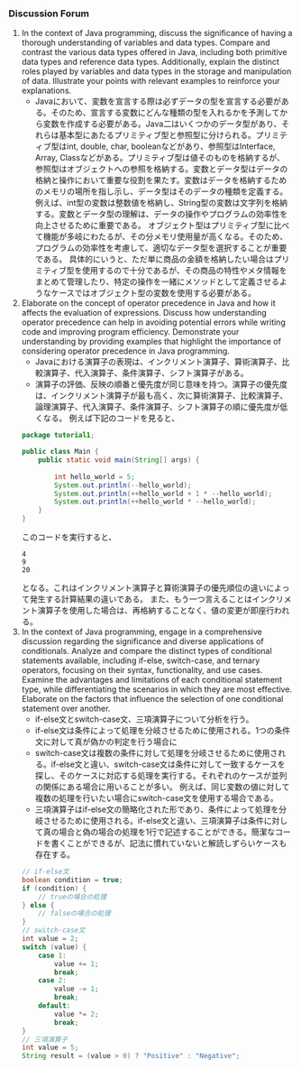 ### Discussion Forum
1. In the context of Java programming, discuss the significance of having a thorough understanding of variables and data types. Compare and contrast the various data types offered in Java, including both primitive data types and reference data types. Additionally, explain the distinct roles played by variables and data types in the storage and manipulation of data. Illustrate your points with relevant examples to reinforce your explanations. 
    - Javaにおいて、変数を宣言する際は必ずデータの型を宣言する必要がある。そのため、宣言する変数にどんな種類の型を入れるかを予測してから変数を作成する必要がある。Java二はいくつかのデータ型があり、それらは基本型にあたるプリミティブ型と参照型に分けられる。プリミティブ型はint, double, char, booleanなどがあり、参照型はInterface, Array, Classなどがある。プリミティブ型は値そのものを格納するが、参照型はオブジェクトへの参照を格納する。変数とデータ型はデータの格納と操作において重要な役割を果たす。変数はデータを格納するためのメモリの場所を指し示し、データ型はそのデータの種類を定義する。例えば、int型の変数は整数値を格納し、String型の変数は文字列を格納する。変数とデータ型の理解は、データの操作やプログラムの効率性を向上させるために重要である。
    オブジェクト型はプリミティブ型に比べて機能が多岐にわたるが、その分メモリ使用量が高くなる。そのため、プログラムの効率性を考慮して、適切なデータ型を選択することが重要である。
    具体的にいうと、ただ単に商品の金額を格納したい場合はプリミティブ型を使用するので十分であるが、その商品の特性やメタ情報をまとめて管理したり、特定の操作を一緒にメソッドとして定義させるようなケースではオブジェクト型の変数を使用する必要がある。
2. Elaborate on the concept of operator precedence in Java and how it affects the evaluation of expressions. Discuss how understanding operator precedence can help in avoiding potential errors while writing code and improving program efficiency. Demonstrate your understanding by providing examples that highlight the importance of considering operator precedence in Java programming.  
    - Javaにおける演算子の表現は、インクリメント演算子、算術演算子、比較演算子、代入演算子、条件演算子、シフト演算子がある。
    - 演算子の評価、反映の順番と優先度が同じ意味を持つ。演算子の優先度は、インクリメント演算子が最も高く、次に算術演算子、比較演算子、論理演算子、代入演算子、条件演算子、シフト演算子の順に優先度が低くなる。
    例えば下記のコードを見ると、
    ```java
    package tutorial1;

    public class Main {
        public static void main(String[] args) {
            
            int hello_world = 5;
            System.out.println(--hello_world);
            System.out.println(++hello_world + 1 * --hello_world);
            System.out.println(++hello_world * --hello_world);		
        }
    }
    ```
    このコードを実行すると、
    ```
    4
    9
    20
    ```
    となる。これはインクリメント演算子と算術演算子の優先順位の違いによって発生する計算結果の違いである。
    また、もう一つ言えることはインクリメント演算子を使用した場合は、再格納することなく、値の変更が即座行われる。
3. In the context of Java programming, engage in a comprehensive discussion regarding the significance and diverse applications of conditionals. Analyze and compare the distinct types of conditional statements available, including if-else, switch-case, and ternary operators, focusing on their syntax, functionality, and use cases. Examine the advantages and limitations of each conditional statement type, while differentiating the scenarios in which they are most effective. Elaborate on the factors that influence the selection of one conditional statement over another. 
    - if-else文とswitch-case文、三項演算子について分析を行う。
    - if-else文は条件によって処理を分岐させるために使用される。1つの条件文に対して真が偽かの判定を行う場合に
    - switch-case文は複数の条件に対して処理を分岐させるために使用される。if-else文と違い、switch-case文は条件に対して一致するケースを探し、そのケースに対応する処理を実行する。それぞれのケースが並列の関係にある場合に用いることが多い。
    例えば、同じ変数の値に対して複数の処理を行いたい場合にswitch-case文を使用する場合である。
    - 三項演算子はif-else文の簡略化された形であり、条件によって処理を分岐させるために使用される。if-else文と違い、三項演算子は条件に対して真の場合と偽の場合の処理を1行で記述することができる。簡潔なコードを書くことができるが、記法に慣れていないと解読しずらいケースも存在する。
    ``` java
    // if-else文
    boolean condition = true;
    if (condition) {
        // trueの場合の処理
    } else {
        // falseの場合の処理
    }
    // switch-case文
    int value = 2;
    switch (value) {
        case 1:
            value += 1;
            break;
        case 2:
            value -= 1;
            break;
        default:
            value *= 2;
            break;
    }
    // 三項演算子
    int value = 5;
    String result = (value > 0) ? "Positive" : "Negative";
    ```